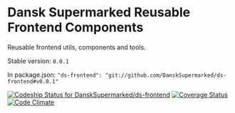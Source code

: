 # Dansk Supermarked Reusable Frontend Components

Reusable frontend utils, components and tools.

Stable version: `0.0.1`

In package.json: `"ds-frontend": "git://github.com/DanskSupermarked/ds-frontend#v0.0.1"`

[![Codeship Status for DanskSupermarked/ds-frontend](https://www.codeship.io/projects/95804c00-3030-0132-6740-125210022fc1/status)](https://www.codeship.io/projects/39717)
[![Coverage Status](https://img.shields.io/coveralls/DanskSupermarked/ds-frontend.svg)](https://coveralls.io/r/DanskSupermarked/ds-frontend)
[![Code Climate](https://codeclimate.com/github/DanskSupermarked/ds-frontend/badges/gpa.svg)](https://codeclimate.com/github/DanskSupermarked/ds-frontend)
